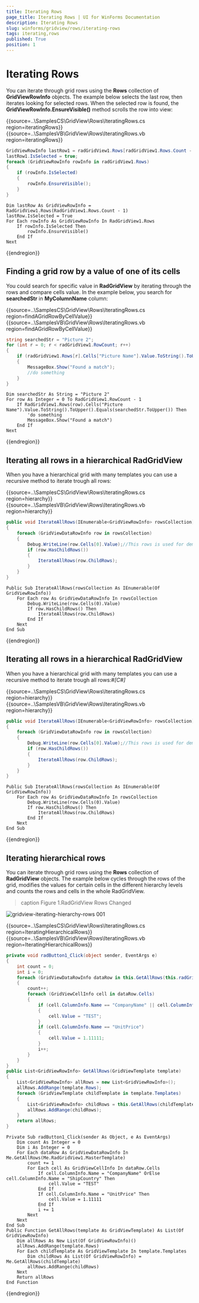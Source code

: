 ```yaml
---
title: Iterating Rows
page_title: Iterating Rows | UI for WinForms Documentation
description: Iterating Rows
slug: winforms/gridview/rows/iterating-rows
tags: iterating,rows
published: True
position: 1
---
```


# Iterating Rows

You can iterate through grid rows using the __Rows__ collection of __GridViewRowInfo__ objects. The example below selects the last row, then iterates looking for selected rows. When the selected row is found, the __GridViewRowInfo.EnsureVisible()__ method scrolls the row into view:

{{source=..\SamplesCS\GridView\Rows\IteratingRows.cs region=iteratingRows}} 
{{source=..\SamplesVB\GridView\Rows\IteratingRows.vb region=iteratingRows}} 

````C#
GridViewRowInfo lastRow1 = radGridView1.Rows[radGridView1.Rows.Count - 1];
lastRow1.IsSelected = true;
foreach (GridViewRowInfo rowInfo in radGridView1.Rows)
{
    if (rowInfo.IsSelected)
    {
        rowInfo.EnsureVisible();
    }
}

````
````VB.NET
Dim lastRow As GridViewRowInfo = RadGridView1.Rows(RadGridView1.Rows.Count - 1)
lastRow.IsSelected = True
For Each rowInfo As GridViewRowInfo In RadGridView1.Rows
    If rowInfo.IsSelected Then
        rowInfo.EnsureVisible()
    End If
Next

````

{{endregion}} 

## Finding a grid row by a value of one of its cells

You could search for specific value in __RadGridView__ by iterating through the rows and compare cells value. In the example below, you search for __searchedStr__ in __MyColumnName__ column:

{{source=..\SamplesCS\GridView\Rows\IteratingRows.cs region=findAGridRowByCellValue}} 
{{source=..\SamplesVB\GridView\Rows\IteratingRows.vb region=findAGridRowByCellValue}} 

````C#
string searchedStr = "Picture 2";
for (int r = 0; r < radGridView1.RowCount; r++)
{
    if (radGridView1.Rows[r].Cells["Picture Name"].Value.ToString().ToUpper().Equals(searchedStr.ToUpper()))
    {
        MessageBox.Show("Found a match");
        //do something 
    }
}

````
````VB.NET
Dim searchedStr As String = "Picture 2"
For row As Integer = 0 To RadGridView1.RowCount - 1
    If RadGridView1.Rows(row).Cells("Picture Name").Value.ToString().ToUpper().Equals(searchedStr.ToUpper()) Then
        'do something 
        MessageBox.Show("Found a match")
    End If
Next

````

{{endregion}} 

## Iterating all rows in a hierarchical RadGridView

When you have a hierarchical grid with many templates you can use a recursive method to iterate trough all rows:

{{source=..\SamplesCS\GridView\Rows\IteratingRows.cs region=hierarchy}} 
{{source=..\SamplesVB\GridView\Rows\IteratingRows.vb region=hierarchy}} 

````C#
public void IterateAllRows(IEnumerable<GridViewRowInfo> rowsCollection)
{
    foreach (GridViewDataRowInfo row in rowsCollection)
    {
        Debug.WriteLine(row.Cells[0].Value);//This rows is used for demonstration only!
        if (row.HasChildRows())
        {
            IterateAllRows(row.ChildRows);
        }
    }
}

````
````VB.NET
Public Sub IterateAllRows(rowsCollection As IEnumerable(Of GridViewRowInfo))
    For Each row As GridViewDataRowInfo In rowsCollection
        Debug.WriteLine(row.Cells(0).Value)
        If row.HasChildRows() Then
            IterateAllRows(row.ChildRows)
        End If
    Next
End Sub

````

{{endregion}}

## Iterating all rows in a hierarchical RadGridView

When you have a hierarchical grid with many templates you can use a recursive method to iterate trough all rows:#_[C#]_

	



{{source=..\SamplesCS\GridView\Rows\IteratingRows.cs region=hierarchy}} 
{{source=..\SamplesVB\GridView\Rows\IteratingRows.vb region=hierarchy}} 

````C#
public void IterateAllRows(IEnumerable<GridViewRowInfo> rowsCollection)
{
    foreach (GridViewDataRowInfo row in rowsCollection)
    {
        Debug.WriteLine(row.Cells[0].Value);//This rows is used for demonstration only!
        if (row.HasChildRows())
        {
            IterateAllRows(row.ChildRows);
        }
    }
}

````
````VB.NET
Public Sub IterateAllRows(rowsCollection As IEnumerable(Of GridViewRowInfo))
    For Each row As GridViewDataRowInfo In rowsCollection
        Debug.WriteLine(row.Cells(0).Value)
        If row.HasChildRows() Then
            IterateAllRows(row.ChildRows)
        End If
    Next
End Sub

````

{{endregion}} 

## Iterating hierarchical rows

You can iterate through grid rows using the __Rows__ collection of __RadGridView__ objects. The example below cycles through the rows of the grid, modifies the values for certain cells in the different hierarchy levels and counts the rows and cells in the whole RadGridView.
>caption Figure 1.RadGridView Rows Changed

![gridview-iterating-hierarchy-rows 001](images/gridview-iterating-hierarchy-rows001.png)

{{source=..\SamplesCS\GridView\Rows\IteratingRows.cs region=IteratingHierarchicalRows}} 
{{source=..\SamplesVB\GridView\Rows\IteratingRows.vb region=IteratingHierarchicalRows}} 

````C#
private void radButton1_Click(object sender, EventArgs e)
{
    int count = 0;
    int i = 0;
    foreach (GridViewDataRowInfo dataRow in this.GetAllRows(this.radGridView1.MasterTemplate))
    {
        count++;
        foreach (GridViewCellInfo cell in dataRow.Cells)
        {
            if (cell.ColumnInfo.Name == "CompanyName" || cell.ColumnInfo.Name == "ShipCountry")
            {
                cell.Value = "TEST";
            }
            if (cell.ColumnInfo.Name == "UnitPrice")
            {
                cell.Value = 1.11111;
            }
            i++;
        }
    }
}
public List<GridViewRowInfo> GetAllRows(GridViewTemplate template)
{
    List<GridViewRowInfo> allRows = new List<GridViewRowInfo>();
    allRows.AddRange(template.Rows);
    foreach (GridViewTemplate childTemplate in template.Templates)
    {
        List<GridViewRowInfo> childRows = this.GetAllRows(childTemplate);
        allRows.AddRange(childRows);
    }
    return allRows;
}

````
````VB.NET
Private Sub radButton1_Click(sender As Object, e As EventArgs)
    Dim count As Integer = 0
    Dim i As Integer = 0
    For Each dataRow As GridViewDataRowInfo In Me.GetAllRows(Me.RadGridView1.MasterTemplate)
        count += 1
        For Each cell As GridViewCellInfo In dataRow.Cells
            If cell.ColumnInfo.Name = "CompanyName" OrElse cell.ColumnInfo.Name = "ShipCountry" Then
                cell.Value = "TEST"
            End If
            If cell.ColumnInfo.Name = "UnitPrice" Then
                cell.Value = 1.11111
            End If
            i += 1
        Next
    Next
End Sub
Public Function GetAllRows(template As GridViewTemplate) As List(Of GridViewRowInfo)
    Dim allRows As New List(Of GridViewRowInfo)()
    allRows.AddRange(template.Rows)
    For Each childTemplate As GridViewTemplate In template.Templates
        Dim childRows As List(Of GridViewRowInfo) = Me.GetAllRows(childTemplate)
        allRows.AddRange(childRows)
    Next
    Return allRows
End Function

````

{{endregion}}